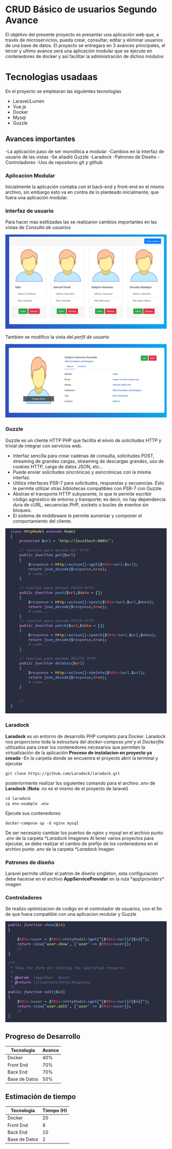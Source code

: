 # CRUD Básico de usuarios Segundo Avance

El objetivo del presente proyecto es presentar una aplicación web que, a través de microservicios, pueda crear, consultar, editar y eliminar usuarios de una base de datos. El proyecto se entregara en 3 avances principales, el tercer y ultimo avance será una aplicación modular que se ejecute en contenedores de docker y así facilitar la administración de dichos módulos


# Tecnologias usadaas

En el proyecto se emplearan las siguientes tecnologías

- Laravel/Lumen
- Vue.js
- Docker
- Mysql
- Guzzle

## Avances importantes

-La aplicación paso de ser monolitica a modular
-Cambios en la interfaz de usuario de las vistas
-Se añadió Guzzle
-Laradock
-Patrones de Diseño
-Controladores
-Uso de repositorio git y github

### Aplicacion Modular

Inicialmente la aplicación contaba con el back-end y front-end en el mismo archivo, sin embargo esto va en contra de lo planteado inicialmente, que fuera una aplicación modular.
### Interfaz de usuario

Para hacer mas estilizadas las se realizaron cambios importantes en las vistas de *Consulta de usuarios*

![CRUD](image/CRUD.PNG)

Tambien se modifico la vista del *perfil de usuario*

![cardUser](image/tarjetaUser.PNG)

### Guzzle
Guzzle es un cliente HTTP PHP que facilita el envío de solicitudes HTTP y trivial de integrar con servicios web.

-   Interfaz sencilla para crear cadenas de consulta, solicitudes POST, streaming de grandes cargas, streaming de descargas grandes, uso de cookies HTTP, carga de datos JSON, etc...
-   Puede enviar solicitudes sincrónicas y asincrónicas con la misma interfaz.
-   Utiliza interfaces PSR-7 para solicitudes, respuestas y secuencias. Esto le permite utilizar otras bibliotecas compatibles con PSR-7 con Guzzle.
-   Abstrae el transporte HTTP subyacente, lo que le permite escribir código agnóstico de entorno y transporte; es decir, no hay dependencia dura de cURL, secuencias PHP, sockets o bucles de eventos sin bloqueo.
-   El sistema de middleware le permite aumentar y componer el comportamiento del cliente.


![guzzle](image/conexionApi.PNG)


### Laradock

**Laradock**  es un entorno de desarrollo PHP completo para Docker.
Laradock nos proporciono toda la estructura del *docker-compose.yml* y el *Dockerfile* utilizados para crear los contenedores necesarios que permiten la virtualización de la aplicación
**Proceso de instalacion en proyecto ya creado**
-En la carpeta donde se encuentra el proyecto abrir la terminal y ejecutar
```shell
git clone https://github.com/Laradock/laradock.git
```
posteriormente realizar los siguientes comando para el archivo *.env* de **Laradock** (**Nota**: no es el mismo de el proyecto de laravel)
```shell
cd laradock
cp env-example .env
```
Ejecute sus contenedores:

```shell
docker-compose up -d nginx mysql
```
De ser necesario cambiar los puertos de *nginx* y *mysql* en el archivo punto *.env* de la carpeta **Laradock*
Imagenes
Al tener varios proyectos para ejecutar, se debe realizar el cambio de prefijo de los contenedores en  el archivo punto *.env* de la carpeta **Laradock*
Imagen
### Patrones de diseño

Laravel permite utilizar el patron de diseño singleton, esta configuracion debe hacerse en el archivo **AppServiceProvider** en la ruta *app\providers\*
imagen

### Controladores

Se realizo optimizacion de codigo en el controlador de usuarios, con el fin de que fuera compatible con una aplicacion modular y Guzzle

![controlador](image/Captura.PNG)

## Progreso de Desarrollo

|Tecnologia| Avance |
|--|--|
|  Docker|40%  |
|  Front End|70%  |
|  Back End|70%  |
|  Base de Datos|50%  |


## Estimación de tiempo


|Tecnología| Tiempo (H) |
|--|--|
|  Docker|20  |
|  Front End|8  |
|  Back End|10|
|  Base de Datos|2 |


